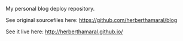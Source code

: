 My personal blog deploy repository.

See original sourcefiles here: https://github.com/herberthamaral/blog

See it live here: http://herberthamaral.github.io/
